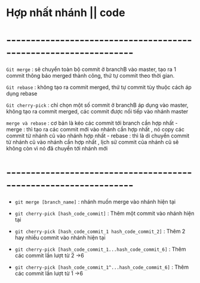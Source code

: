 # Hợp nhất nhánh || code
# ----------------------------------------------------------------
`Git merge` : sẽ chuyển toàn bộ commit ở branchB vào master, tạo ra 1 commit thông báo merged thành công, thứ tự commit theo thời gian.

`Git rebase` :  không tạo ra commit merged, thứ tự commit tùy thuộc cách áp dụng rebase

`Git cherry-pick` : chỉ chọn một số commit ở branchB áp dụng vào master, không tạo ra commit merged, các commit được nối tiếp vào nhánh master

`merge và rebase` : cơ bản là kéo các commit tới branch cần hợp nhất
    - merge : thì tạo ra các commit mới vào nhánh cần hợp nhất  , nó copy các commit từ nhánh cũ vào nhánh hợp nhất
    - rebase : thì là di chuyển commit từ nhánh cũ vào nhánh cần hợp nhất , lịch sử commit của nhánh cũ sẽ không còn vì nó đã chuyển tới nhánh mới
# ----------------------------------------------------------------

- `git merge [branch_name]` : nhánh muốn merge vào nhánh hiện tại

- `git cherry-pick [hash_code_commit]` : Thêm một commit vào nhánh hiện tại
- `git cherry-pick [hash_code_commit_1 hash_code_commit_2]` : Thêm 2  hay nhiều commit vào nhánh hiện tại
- `git cherry-pick [hash_code_commit_1...hash_code_commit_6]` : Thêm các commit lần lượt từ 2 ->6
- `git cherry-pick [hash_code_commit_1^...hash_code_commit_6]` : Thêm các commit lần lượt từ 1 ->6

